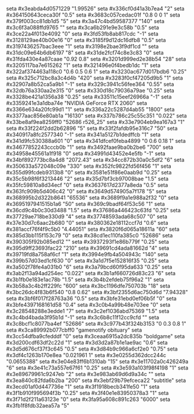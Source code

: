 seta #x3eabda4d0571229 "1.99526"
seta #x336cf0d41a3b7ea4 "2"
seta #x364150643ceca30f "0.5"
seta #x3683c057cedac01f "0.8 0 0 1"
seta #x379f003cc81db1d5 "5"
seta #x3a47c4bd59587377 "140"
seta #x3c6f3a088ffd9765 ""
seta #x3ca6b291e9e3c58b "0.5"
seta #x3ce22a4f013e4092 "0"
seta #x3fd53fb8ab817cdc "-1"
seta #x3128129ae40b00e16 "0"
seta #x3185f9d12dc16dfb8 "0.5"
seta #x3197436257bac3eee "1"
seta #x3198e2bae3f9df1cd ""
seta #x31dc09e64b6db6197 "8"
seta #x31de2fcf74c8e3c83 "0"
seta #x31fda430e4a87caae "0.92 0.8"
seta #x3201d999ed2e38b54 "28"
seta #x3205117ba7e615262 "1"
seta #x321496e0f4bedb1dc "1"
seta #x322af374463a118c0 "0.6 0.5 0.6 1"
seta #x3230ac677d017bdb6 "0.25"
seta #x325c712bc8a3c4d4b "420"
seta #x3283f0cf47205d9b5 "1"
seta #x32907a8b52ca5a9b1 "-1"
seta #x329c3941c56fee364 "0.55"
seta #x32db76a330aa2e315 "0"
seta #x330d18c79036a79ae "0.25"
seta #x3328be421a1356a38 "0.25"
seta #x33511c15eef26966a "-1"
seta #x3359241e3a1dba74e "NVIDIA GeForce RTX 2060"
seta #x3366e634a20fc99d1 "1"
seta #x336a22c5287d4ab55 "1800"
seta #x3377aac856e80ab1a "16130"
seta #x337b786c25c55c351 "0.022"
seta #x33be8af9ea8259ff0 "52686 r526_25"
seta #x33e7904eb9ea167a3 "1"
seta #x33f224f2dd2b62896 "5"
seta #x33f2fafdb95e316c7 "50"
seta #x340917a8fc2577340 "-1"
seta #x341a5127b1dedffcb "1"
seta #x341d9fc530388a601 "0"
seta #x341dfcef0feba4899 "0 0.6 0.18 1"
seta #x34677852243cccb0b "1"
seta #x3492faae9ba0b2be6 "700"
seta #x34958e45561a1f918 "0"
seta #x34991d43452e4e5fb "-1"
seta #x34bf892773bc8a4d8 "2072.43"
seta #x34cc872b30a0c5df2 "6"
seta #x350633a572048c09e "330"
seta #x352fc9822fd56f456 "1"
seta #x355d99fcdeb9313b8 "0"
seta #x3581e51f86e0aab9d "0.25"
seta #x35c5b98f6f3213446 "2"
seta #x35d7bf3cb97008bae "1.5"
seta #x35fc59810a8d34ecf "0"
seta #x3637617d2377a8eda "0.5"
seta #x363fc909b5d406c42 "0"
seta #x3649d574905a7f178 "5"
seta #x368995b2d322b8641 "65536"
seta #x3689f9a1e988a2f32 "0"
seta #x3695197941515b1a6 "50"
seta #x369c9badf64f53c56 "1"
seta #x36cd9c4b0c30d3488 "1.5"
seta #x37686a446423c63fd "0.25"
seta #x37729ae718be330d9 "4"
seta #x37748593ada68c507 "0"
seta #x37e30d7c6aac2b680 "0"
seta #x380362e18112ccf7d "0.6"
seta #x381accf76f4f9c5b0 "4.44051"
seta #x3820f6d065a18611a "60"
seta #x385d3bb115f153c79 "0"
seta #x38cd1ec110fa385c0 "52686"
seta #x390305f92b085ed12 ""
seta #x3937293f1e86b779f "0.25"
seta #x395d9ff23693fac22 "210"
seta #x39691cd4ada81662d "4"
seta #x39719fd8a758af6cf "1"
seta #x3994e9fb4a504943c "140"
seta #x399b57d03ed1cf630 "0"
seta #x3a1d7f5e152816f35 "0.25"
seta #x3a502f78fe4a031b0 "6"
seta #x3a79bcd60f95da633 "0.25"
seta #x3ab2f13a94ad254ec "0.022"
seta #x3b1af660726d83c23 "6"
seta #x3b1fb0e183e1ac78b "1.5"
seta #x3b4b2efdeb75f96a2 "1"
seta #x3b58a3c4b2ff229fc "600"
seta #x3bc1196dfe750703b "18"
seta #x3bc26dc4f83b6f540 "0.8 0.62"
seta #x3bf2355d6ac750d6d "7.94328"
seta #x3bf6f017f28763a36 "0.5"
seta #x3bfe31ebd0ef06b5f "0"
seta #x3bfe4397168161d58 "0.4"
seta #x3c0b4a99b48e703ee "0"
seta #x3c28548288e3edde1 "7"
seta #x3c2ef1036abd75369 "1.5"
seta #x3c4bd4bada3f95b1d "-1"
seta #x3c6b8c11f12cc9cfd ""
seta #x3c8bcf1c8077ba4ef "52686"
seta #x3c977b43f324b3153 "0 0.3 0.8 1"
seta #x3ca89992b077cbff0 "gamenotify obituary"
seta #x3cc54dfba9cfedddf "0"
seta #x3ceaa6915a2dc835b "boldgame"
seta #x3d200cdf63df2c22d "1"
seta #x3d3d2a87b1e1ae9ac "0.6"
seta #x3d5d676cf37f3c645 "0.5"
seta #x3d84b9c966a6cf2e0 "0.75"
seta #x3df4c1263b170e8ea "0.021961 1"
seta #x3e0255d362dcc244c "0.0655388"
seta #x3e04e83ff6b1310ab "15"
seta #x3e11702a0c426249a "6"
seta #x3e41c73a557e67f61 "0.25"
seta #x3e593a103f98f4198 "1"
seta #x3e89679961c9247eb "2"
seta #x3e983ab69d6d9a34c ""
seta #x3ea840c82fda6b2ba "200"
seta #x3ebf29b79efceca22 "subtitle"
seta #x3ecd01af0d447736e "1"
seta #x3f1918becb341fe50 "1"
seta #x3f1b910f995694f3b "0.25"
seta #x3f40e1e83950378a3 "1"
seta #x3f71d2f211a63123e "0"
seta #x3fa95a608c891c263 "6000"
seta #x3fb1f8fdb32aea57a "5"
